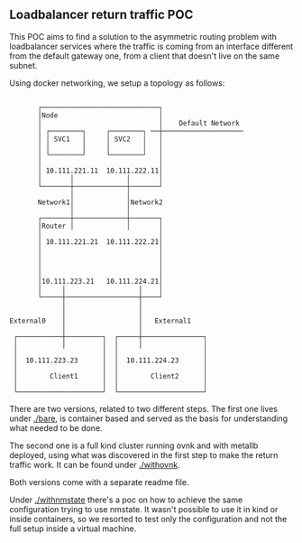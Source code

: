 ## Loadbalancer return traffic POC

This POC aims to find a solution to the asymmetric routing problem with loadbalancer services where the traffic
is coming from an interface different from the default gateway one, from a client that doesn't live on the same subnet.

Using docker networking, we setup a topology as follows:

```none

       ┌─────────────────────────────┐
       │Node                         │
       │                             │    Default Network
       │ ┌────────┐     ┌────────┐ ──┼────────────────────
       │ │ SVC1   │     │ SVC2   │   │
       │ │        │     │        │   │
       │ └────────┘     └────────┘   │
       │                             │
       │ 10.111.221.11  10.111.222.11│
       │       │             │       │
       └───────┼─────────────┼───────┘
               │             │
       Network1│             │Network2
               │             │
       ┌───────┼─────────────┼───────┐
       │Router │             │       │
       │                             │
       │ 10.111.221.21  10.111.222.21│
       │                             │
       │                             │
       │                             │
       │                             │
       │10.111.223.21   10.111.224.21│
       │     │                  │    │
       └─────┼──────────────────┼────┘
             │                  │
             │                  │
External0    │                  │   External1
             │                  │
 ┌───────────┼─────────┐  ┌─────┼───────────────┐
 │           │         │  │     │               │
 │                     │  │                     │
 │  10.111.223.23      │  │  10.111.224.23      │
 │                     │  │                     │
 │        Client1      │  │        Client2      │
 │                     │  │                     │
 └─────────────────────┘  └─────────────────────┘
```

There are two versions, related to two different steps. The first one lives under [./bare](./bare/),
is container based and served as the basis for understanding what needed to be done.

The second one is a full kind cluster running ovnk and with metallb deployed, using what was discovered
in the first step to make the return traffic work. It can be found under [./withovnk](./withovnk/).

Both versions come with a separate readme file.

Under [./withnmstate](./withnmstate/) there's a poc on how to achieve the same configuration trying to use
nmstate. It wasn't possible to use it in kind or inside containers, so we resorted to test only the configuration
and not the full setup inside a virtual machine.
